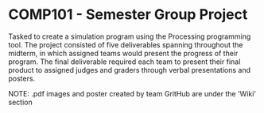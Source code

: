 # COMP101 - Semester Group Project

Tasked to create a simulation program using the Processing programming tool. 
The project consisted of five deliverables spanning throughout the midterm, in which assigned teams would present the progress of their program. 
The final deliverable required each team to present their final product to assigned judges and graders through verbal presentations and posters.

NOTE: .pdf images and poster created by team GritHub are under the 'Wiki' section
